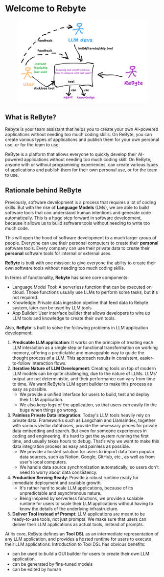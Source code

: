 # Welcome to Rebyte

<figure><img src=".gitbook/assets/1.png" alt=""><figcaption></figcaption></figure>

## What is ReByte?

Rebyte is your team assistant that helps you to create your own AI-powered applications without needing too much coding skills. On ReByte, you can create various types of applications and publish them for your own personal use, or for the team to use.

ReByte is a platform that allows everyone to quickly develop their AI-powered applications without needing too much coding skill. On ReByte, anyone with or without programming experiences, can create various types of applications and publish them for their own personal use, or for the team to use.

## Rationale behind ReByte

Previously, software development is a process that requires a lot of coding skills. But with the rise of **Language Models** \(LMs\), we are able to build software tools that can understand human intentions and generate code automatically. This is a huge step forward in software development, because it allows us to build software tools without needing to write too much code.

This will open the hood of software development to a much larger group of people. Everyone can use their personal computers to create their **personal** software tools. Every company can use their private data to create their **personal** software tools for internal or external uses.

**ReByte** is built with one mission: to give everyone the ability to create their own software tools without needing too much coding skills.

In terms of functionality, **Rebyte** has some core components:

* Language Model Tool: A serverless function that can be executed on cloud. Those functions usually use LLMs to perform some tasks, but it's not required.
* Knowledge: Private data ingestion pipeline that feed data to Rebyte system, later can be used by LLM tools.
* App Builder: User interface builder that allows developers to wire up LLM tools and knowledge to create their own tools.

Also, **ReByte** is built to solve the following problems in LLM application development:

1. **Predicable LLM application**: It works on the principle of treating each LLM interaction as a single step or functional transformation on working memory, offering a predictable and manageable way to guide the thought process of a LLM. This approach results in consistent, easier-to-follow interaction flows.
2. **Iterative Nature of LLM Development**: Creating tools on top of modern LLM models can be quite challenging, due to the nature of LLMs. LLMs' output are not deterministic, and their performance can vary from time to time. We want ReByte's LLM agent builder to make this process as easy as possible.
   * We provide a unified interface for users to build, test and deploy their LLM application.
   * We also keep logs of the application, so that users can easily fix the bugs when things go wrong.
3. **Painless Private Data integration**: Today's LLM tools heavily rely on private data. Frameworks such as Langchain and LlamaIndex, together with various vector databases, provide the necessary pieces for private data embedding and search. But even for someone experiences in coding and engineering, it's hard to get the system running the first time, and usually takes hours to debug. That's why we want to make this data integration process as easy and painless as possible.
   * We provide a hosted solution for users to import data from popular data sources, such as Notion, Google, GitHub, etc., as well as from user's local computers.
   * We handle data source synchronization automatically, so users don't need to worry about data consistency.
4. **Production Serving Ready**: Provide a robust runtime ready for immediate deployment and scalable growth.
   * It's rather hard to scale LLM applications, because of its unpredictable and asynchronous nature.
   * Being inspired by serverless functions, we provide a scalable runtime for users to scale their LLM applications without having to know the details of the underlying infrastructure.
5. **Deliver Tool instead of Prompt**: LLM applications are meant to be ready-to-use tools, not just prompts. We make sure that users can deliver their LLM applications as actual tools, instead of prompts.

At its core, ReByte defines an **Tool DSL** as an intermediate representation of any LLM application, and provides a hosted runtime for users to execute their LLM applications. Introduction to Tool DSL has obvious benefits:

* can be used to build a GUI builder for users to create their own LLM application.
* can be generated by fine-tuned models
* can be edited by human